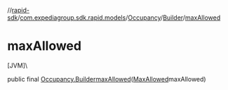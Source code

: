 //[rapid-sdk](../../../../index.md)/[com.expediagroup.sdk.rapid.models](../../index.md)/[Occupancy](../index.md)/[Builder](index.md)/[maxAllowed](max-allowed.md)

# maxAllowed

[JVM]\

public final [Occupancy.Builder](index.md)[maxAllowed](max-allowed.md)([MaxAllowed](../../-max-allowed/index.md)maxAllowed)
